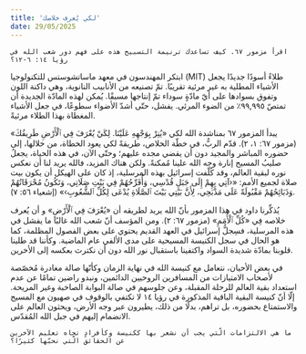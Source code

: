 ```yaml
---
title: 'لكي يُعرف خلاصك'
date: 29/05/2025
---
```


`اقرأ مزمور ٦٧. كيف تساعدك ترنيمة التسبيح هذه على فهم دور شعب الله في رؤيا ١٤: ٦-١٢؟`

ابتكر المهندسون في معهد ماساتشوستس للتكنولوجيا (MIT) طلاءً أسودًا جديدًا يجعل الأشياء المطلية به غير مرئية تقريبًا. تمّ تصنيعه من الأنابيب النانوية، وهي داكنة اللون وتفوق بسوادها على أيّ مادّةٍ سوداء تمّ إنتاجها مسبقًا. يُمكن لهذه المادّة الجديدة أن تمتصّ ٩٩,٩٩٥٪ من الضوء المرئي. يفشل، حتّى أشدّ الأضواء سطوعًا، في جعل الأشياء المغطاة بهذا الطلاء مرئيةً.

يبدأ المزمور ٦٧ بمناشدة الله لكي «يُنِرْ بِوَجْهِهِ عَلَيْنَا. لِكَيْ يُعْرَفَ فِي ٱلْأَرْضِ طَرِيقُكَ» (مزمور ٦٧: ١، ٢). قدّم الربُّ، في خطّة الخلاص، طريقةً لكي يعود الخطاة، من خلالها، إلى حضوره المباشر والمجيد دون أن يقضي مجده عليهم؛ وحتّى الآن، في هذه الحياة، يجعلُ صليبُ المسيح إنارة وجه الله علينا مُمكنةً. ولكن هناك المزيد، فالله يريد لنا أن نعكس نوره لبقية العالم، وقد كُلّفت إسرائيل بهذه المرسلية، إذ كان على الهيكل أن يكون بيت صلاة لجميع الأمم: «‹آتِي بِهِمْ إِلَى جَبَلِ قُدْسِي، وَأُفَرِّحُهُمْ فِي بَيْتِ صَلَاتِي، وَتَكُونُ مُحْرَقَاتُهُمْ وَذَبَائِحُهُمْ مَقْبُولَةً عَلَى مَذْبَحِي، لِأَنَّ بَيْتِي بَيْتَ ٱلصَّلَاةِ يُدْعَى لِكُلِّ ٱلشُّعُوبِ›» (إشعياء ٥٦: ٧).

يُذكِّرنا داود في هذا المزمور بأنّ الله يريد لطريقه أن «يُعْرَفَ فِي ٱلْأَرْضِ» و أن يُعرف خلاصه فِي «كُلِّ ٱلْأُمَمِ» (مزمور ٦٧: ٢). ومن المؤسف أنّ شعب الله غالبًا ما يفشل في هذه المرسلية، فسِجلُّ إسرائيل في العهد القديم يحتوي على بعض الفصول المظلمة، كما هو الحال في سجل الكنيسة المسيحية على مدى الألفي عام الماضية. وكأننا قد طلينا قلوبنا بمادّة شديدة السواد واكتفينا باستقبال نور الله دون أن نكترث بعكسه إلى الأخرين.

في بعض الأحيان، نتعامل مع كنيسة الله في نهاية الزمان وكأنّها صالة مغادرة مُخصّصة لأصحاب الامتيازات من المسافرين الروحيين الدائمين، ونبدو راضين تمامًا عن عدم استعداد بقية العالم للرحلة المقبلة، وعن جلوسهم في صالة البوابة الصاخبة وغير المريحة. إلّا أنّ كنيسة البقية الباقية المذكورة في رؤيا ١٤ لا تكتفي بالوقوف في صهيون مع المسيح والاستمتاع بحضوره، بل تراهم، بدلًا من ذلك، يطيرون عبر وجه الأرض، ويحثون العالم على الانضمام إليهم في جبل الله المُقدّس.

`ما هي الالتزامات الّتي يجب أن نشعر بها ككنيسة وكأفرادٍ تجاه تعليم الآخرين عن الحقائق الّتي نحبّها كثيرًا؟`